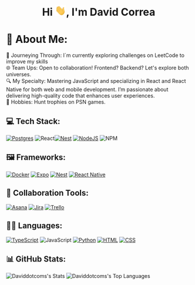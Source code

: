 <h1 align="center">Hi <img src="https://raw.githubusercontent.com/ABSphreak/ABSphreak/master/gifs/Hi.gif" width="30px">, I'm David Correa</h1>

# 💫 About Me:
🚀 Journeying Through: I´m currently exploring challenges on LeetCode to improve my skills<br>🌐 Team Ups: Open to collaboration! Frontend? Backend? Let's explore both universes.<br>🔍 My Specialty: Mastering JavaScript and specializing in React and React Native for both web and mobile development. I’m passionate about delivering high-quality code that enhances user experiences.<br>📘 Hobbies: Hunt trophies on PSN games.


## 💻 Tech Stack:
[![Postgres](https://img.shields.io/badge/Postgres-%23316192.svg?logo=postgresql&logoColor=white&style=for-the-badge)](#) ![React](https://img.shields.io/badge/react-%2320232a.svg?style=for-the-badge&logo=react&logoColor=%2361DAFB)[![Nest](https://img.shields.io/badge/Nest.js-%23E0234E.svg?logo=nestjs&logoColor=white&style=for-the-badge)](#) [![NodeJS](https://img.shields.io/badge/Node.js-6DA55F?logo=node.js&logoColor=white&style=for-the-badge)](#) ![NPM](https://img.shields.io/badge/NPM-%23CB3837.svg?style=for-the-badge&logo=npm&logoColor=white) 

## 🖼️ Frameworks:
[![Docker](https://img.shields.io/badge/Docker-2496ED?logo=docker&logoColor=fff&style=for-the-badge)](#) [![Expo](https://img.shields.io/badge/Expo-000020?logo=expo&logoColor=fff&style=for-the-badge)](#) [![Nest](https://img.shields.io/badge/Nest.js-%23E0234E.svg?logo=nestjs&logoColor=white&style=for-the-badge)](#) [![React Native](https://img.shields.io/badge/React_Native-%2320232a.svg?logo=react&logoColor=%2361DAFB&style=for-the-badge)](#)


## 🤝 Collaboration Tools:
[![Asana](https://img.shields.io/badge/Asana-F06A6A?logo=asana&logoColor=fff&style=for-the-badge)](#) [![Jira](https://img.shields.io/badge/Jira-0052CC?logo=jira&logoColor=fff&style=for-the-badge)](#) [![Trello](https://img.shields.io/badge/Trello-0052CC?logo=trello&logoColor=fff&style=for-the-badge)](#)

## 🧑‍💻 Languages:
[![TypeScript](https://img.shields.io/badge/TypeScript-3178C6?logo=typescript&logoColor=fff&style=for-the-badge)](#) ![JavaScript](https://img.shields.io/badge/javascript-%23323330.svg?style=for-the-badge&logo=javascript&logoColor=%23F7DF1E) [![Python](https://img.shields.io/badge/Python-3776AB?logo=python&logoColor=fff&style=for-the-badge)](#) [![HTML](https://img.shields.io/badge/HTML-%23E34F26.svg?logo=html5&logoColor=white&style=for-the-badge)](#) [![CSS](https://img.shields.io/badge/CSS-1572B6?logo=css3&logoColor=fff&style=for-the-badge)](#)

## 📊 GitHub Stats:
![Daviddotcoms's Stats](https://github-readme-stats.vercel.app/api?username=Daviddotcoms&theme=vue-dark&show_icons=true&hide_border=true&count_private=true)
![Daviddotcoms's Top Languages](https://github-readme-stats.vercel.app/api/top-langs/?username=Daviddotcoms&theme=vue-dark&show_icons=true&hide_border=true&layout=compact)
